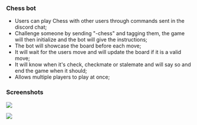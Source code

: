 ### Chess bot

- Users can play Chess with other users through commands sent in the discord chat;
- Challenge someone by sending "-chess" and tagging them, the game will then initialize and the bot will give the instructions;
- The bot will showcase the board before each move;
- It will wait for the users move and will update the board if it is a valid move;
- It will know when it's check, checkmate or stalemate and will say so and end the game when it should;
- Allows multiple players to play at once;

### Screenshots

![](https://i.imgur.com/rOADU7F.png)

![](https://i.imgur.com/fSvxWA1.png)